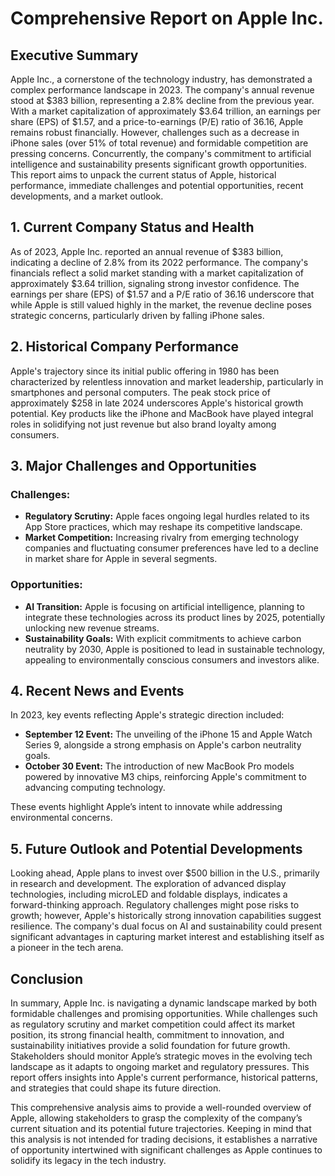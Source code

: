 # Comprehensive Report on Apple Inc.

## Executive Summary
Apple Inc., a cornerstone of the technology industry, has demonstrated a complex performance landscape in 2023. The company's annual revenue stood at $383 billion, representing a 2.8% decline from the previous year. With a market capitalization of approximately $3.64 trillion, an earnings per share (EPS) of $1.57, and a price-to-earnings (P/E) ratio of 36.16, Apple remains robust financially. However, challenges such as a decrease in iPhone sales (over 51% of total revenue) and formidable competition are pressing concerns. Concurrently, the company's commitment to artificial intelligence and sustainability presents significant growth opportunities. This report aims to unpack the current status of Apple, historical performance, immediate challenges and potential opportunities, recent developments, and a market outlook.

## 1. Current Company Status and Health
As of 2023, Apple Inc. reported an annual revenue of $383 billion, indicating a decline of 2.8% from its 2022 performance. The company's financials reflect a solid market standing with a market capitalization of approximately $3.64 trillion, signaling strong investor confidence. The earnings per share (EPS) of $1.57 and a P/E ratio of 36.16 underscore that while Apple is still valued highly in the market, the revenue decline poses strategic concerns, particularly driven by falling iPhone sales.

## 2. Historical Company Performance
Apple's trajectory since its initial public offering in 1980 has been characterized by relentless innovation and market leadership, particularly in smartphones and personal computers. The peak stock price of approximately $258 in late 2024 underscores Apple's historical growth potential. Key products like the iPhone and MacBook have played integral roles in solidifying not just revenue but also brand loyalty among consumers.

## 3. Major Challenges and Opportunities
### Challenges:
- **Regulatory Scrutiny:** Apple faces ongoing legal hurdles related to its App Store practices, which may reshape its competitive landscape.
- **Market Competition:** Increasing rivalry from emerging technology companies and fluctuating consumer preferences have led to a decline in market share for Apple in several segments.

### Opportunities:
- **AI Transition:** Apple is focusing on artificial intelligence, planning to integrate these technologies across its product lines by 2025, potentially unlocking new revenue streams.
- **Sustainability Goals:** With explicit commitments to achieve carbon neutrality by 2030, Apple is positioned to lead in sustainable technology, appealing to environmentally conscious consumers and investors alike.

## 4. Recent News and Events
In 2023, key events reflecting Apple's strategic direction included:
- **September 12 Event:** The unveiling of the iPhone 15 and Apple Watch Series 9, alongside a strong emphasis on Apple's carbon neutrality goals.
- **October 30 Event:** The introduction of new MacBook Pro models powered by innovative M3 chips, reinforcing Apple's commitment to advancing computing technology. 

These events highlight Apple’s intent to innovate while addressing environmental concerns.

## 5. Future Outlook and Potential Developments
Looking ahead, Apple plans to invest over $500 billion in the U.S., primarily in research and development. The exploration of advanced display technologies, including microLED and foldable displays, indicates a forward-thinking approach. Regulatory challenges might pose risks to growth; however, Apple's historically strong innovation capabilities suggest resilience. The company's dual focus on AI and sustainability could present significant advantages in capturing market interest and establishing itself as a pioneer in the tech arena.

## Conclusion
In summary, Apple Inc. is navigating a dynamic landscape marked by both formidable challenges and promising opportunities. While challenges such as regulatory scrutiny and market competition could affect its market position, its strong financial health, commitment to innovation, and sustainability initiatives provide a solid foundation for future growth. Stakeholders should monitor Apple’s strategic moves in the evolving tech landscape as it adapts to ongoing market and regulatory pressures. This report offers insights into Apple's current performance, historical patterns, and strategies that could shape its future direction. 

This comprehensive analysis aims to provide a well-rounded overview of Apple, allowing stakeholders to grasp the complexity of the company’s current situation and its potential future trajectories. Keeping in mind that this analysis is not intended for trading decisions, it establishes a narrative of opportunity intertwined with significant challenges as Apple continues to solidify its legacy in the tech industry.